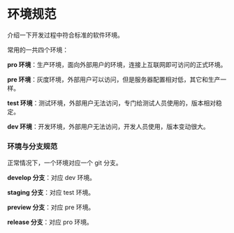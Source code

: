 # 环境规范

介绍一下开发过程中符合标准的软件环境。

常用的一共四个环境：

**pro 环境**：生产环境，面向外部用户的环境，连接上互联网即可访问的正式环境。

**pre 环境**：灰度环境，外部用户可以访问，但是服务器配置相对低，其它和生产一样。

**test 环境**：测试环境，外部用户无法访问，专门给测试人员使用的，版本相对稳定。

**dev 环境**：开发环境，外部用户无法访问，开发人员使用，版本变动很大。

### 环境与分支规范

正常情况下，一个环境对应一个 git 分支。

**develop 分支**：对应 dev 环境。

**staging 分支**：对应 test 环境。

**preview 分支**：对应 pre 环境。

**release 分支**：对应 pro 环境。
